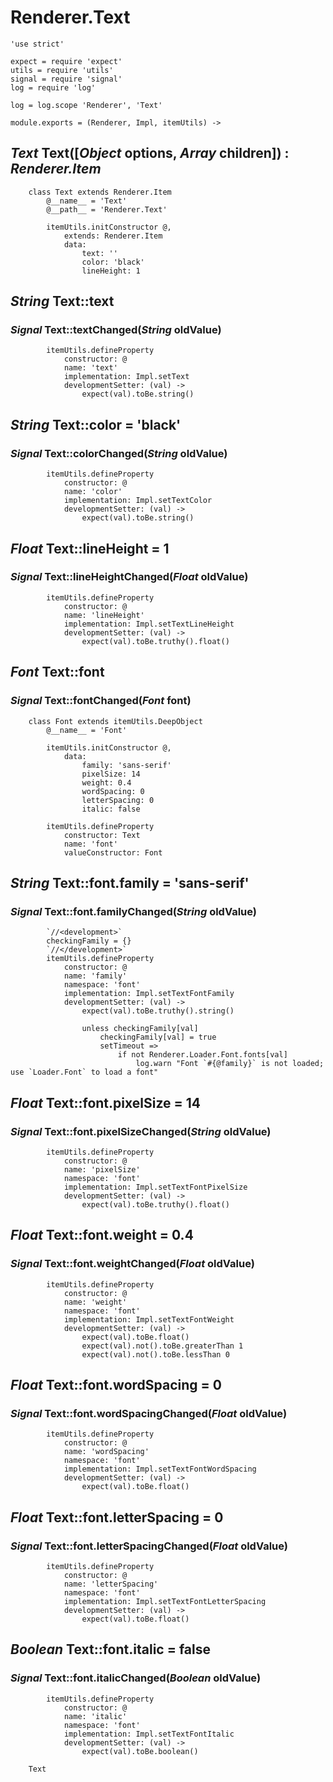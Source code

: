 Renderer.Text
=============

	'use strict'

	expect = require 'expect'
	utils = require 'utils'
	signal = require 'signal'
	log = require 'log'

	log = log.scope 'Renderer', 'Text'

	module.exports = (Renderer, Impl, itemUtils) ->

*Text* Text([*Object* options, *Array* children]) : *Renderer.Item*
-------------------------------------------------------------------

		class Text extends Renderer.Item
			@__name__ = 'Text'
			@__path__ = 'Renderer.Text'

			itemUtils.initConstructor @,
				extends: Renderer.Item
				data:
					text: ''
					color: 'black'
					lineHeight: 1

*String* Text::text
-------------------

### *Signal* Text::textChanged(*String* oldValue)

			itemUtils.defineProperty
				constructor: @
				name: 'text'
				implementation: Impl.setText
				developmentSetter: (val) ->
					expect(val).toBe.string()

*String* Text::color = 'black'
------------------------------

### *Signal* Text::colorChanged(*String* oldValue)

			itemUtils.defineProperty
				constructor: @
				name: 'color'
				implementation: Impl.setTextColor
				developmentSetter: (val) ->
					expect(val).toBe.string()

*Float* Text::lineHeight = 1
----------------------------

### *Signal* Text::lineHeightChanged(*Float* oldValue)

			itemUtils.defineProperty
				constructor: @
				name: 'lineHeight'
				implementation: Impl.setTextLineHeight
				developmentSetter: (val) ->
					expect(val).toBe.truthy().float()

*Font* Text::font
-----------------

### *Signal* Text::fontChanged(*Font* font)

		class Font extends itemUtils.DeepObject
			@__name__ = 'Font'

			itemUtils.initConstructor @,
				data:
					family: 'sans-serif'
					pixelSize: 14
					weight: 0.4
					wordSpacing: 0
					letterSpacing: 0
					italic: false

			itemUtils.defineProperty
				constructor: Text
				name: 'font'
				valueConstructor: Font

*String* Text::font.family = 'sans-serif'
-----------------------------------------

### *Signal* Text::font.familyChanged(*String* oldValue)

			`//<development>`
			checkingFamily = {}
			`//</development>`
			itemUtils.defineProperty
				constructor: @
				name: 'family'
				namespace: 'font'
				implementation: Impl.setTextFontFamily
				developmentSetter: (val) ->
					expect(val).toBe.truthy().string()

					unless checkingFamily[val]
						checkingFamily[val] = true
						setTimeout =>
							if not Renderer.Loader.Font.fonts[val]
								log.warn "Font `#{@family}` is not loaded; use `Loader.Font` to load a font"

*Float* Text::font.pixelSize = 14
---------------------------------

### *Signal* Text::font.pixelSizeChanged(*String* oldValue)

			itemUtils.defineProperty
				constructor: @
				name: 'pixelSize'
				namespace: 'font'
				implementation: Impl.setTextFontPixelSize
				developmentSetter: (val) ->
					expect(val).toBe.truthy().float()

*Float* Text::font.weight = 0.4
-------------------------------

### *Signal* Text::font.weightChanged(*Float* oldValue)

			itemUtils.defineProperty
				constructor: @
				name: 'weight'
				namespace: 'font'
				implementation: Impl.setTextFontWeight
				developmentSetter: (val) ->
					expect(val).toBe.float()
					expect(val).not().toBe.greaterThan 1
					expect(val).not().toBe.lessThan 0

*Float* Text::font.wordSpacing = 0
----------------------------------

### *Signal* Text::font.wordSpacingChanged(*Float* oldValue)

			itemUtils.defineProperty
				constructor: @
				name: 'wordSpacing'
				namespace: 'font'
				implementation: Impl.setTextFontWordSpacing
				developmentSetter: (val) ->
					expect(val).toBe.float()

*Float* Text::font.letterSpacing = 0
------------------------------------

### *Signal* Text::font.letterSpacingChanged(*Float* oldValue)

			itemUtils.defineProperty
				constructor: @
				name: 'letterSpacing'
				namespace: 'font'
				implementation: Impl.setTextFontLetterSpacing
				developmentSetter: (val) ->
					expect(val).toBe.float()

*Boolean* Text::font.italic = false
-----------------------------------

### *Signal* Text::font.italicChanged(*Boolean* oldValue)

			itemUtils.defineProperty
				constructor: @
				name: 'italic'
				namespace: 'font'
				implementation: Impl.setTextFontItalic
				developmentSetter: (val) ->
					expect(val).toBe.boolean()

		Text
